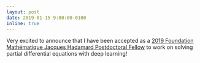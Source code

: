 ```yaml
---
layout: post
date: 2019-01-15 9:00:00-0100
inline: true
---
```


Very excited to announce that I have been accepted as a [2019 Foundation Mathématique Jacques Hadamard Postdoctoral Fellow](https://www.fondation-hadamard.fr/fr/financements/accueil-204-allocations-postdoctorales) to work on solving partial differential equations with deep learning! 




